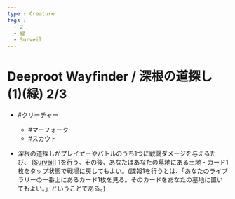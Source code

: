 ```yaml
---
type : Creature
tags : 
  - 2
  - 緑
  - Surveil
---
```

# Deeproot Wayfinder / 深根の道探し (1)(緑) 2/3

* #クリーチャー
  * #マーフォーク
  * #スカウト

* 深根の道探しがプレイヤーやバトルのうち1つに戦闘ダメージを与えるたび、 [[Surveil]] 1を行う。その後、あなたはあなたの墓地にある土地・カード1枚をタップ状態で戦場に戻してもよい。(諜報1を行うとは、「あなたのライブラリーの一番上にあるカード1枚を見る。そのカードをあなたの墓地に置いてもよい。」ということである。)


[//begin]: # "Autogenerated link references for markdown compatibility"
[Surveil]: ../../KeywordAbilities/Surveil.md "Surveil(N) / 諜報(N)"
[//end]: # "Autogenerated link references"
